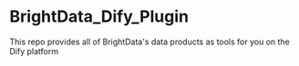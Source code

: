 # BrightData_Dify_Plugin
This repo provides all of BrightData's data products as tools for you on the Dify platform
